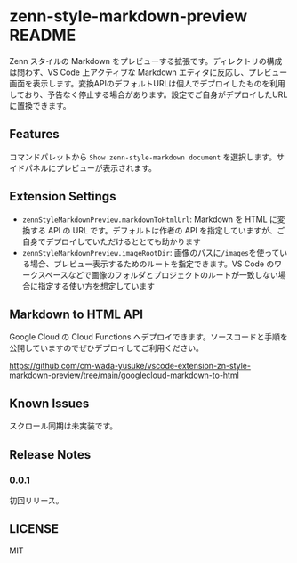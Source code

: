 # zenn-style-markdown-preview README

Zenn スタイルの Markdown をプレビューする拡張です。ディレクトリの構成は問わず、VS Code 上アクティブな Markdown エディタに反応し、プレビュー画面を表示します。変換APIのデフォルトURLは個人でデプロイしたものを利用しており、予告なく停止する場合があります。設定でご自身がデプロイしたURLに置換できます。

## Features

コマンドパレットから `Show zenn-style-markdown document` を選択します。サイドパネルにプレビューが表示されます。

## Extension Settings

- `zennStyleMarkdownPreview.markdownToHtmlUrl`: Markdown を HTML に変換する API の URL です。デフォルトは作者の API を指定していますが、ご自身でデプロイしていただけるととても助かります
- `zennStyleMarkdownPreview.imageRootDir`: 画像のパスに`/images`を使っている場合、プレビュー表示するためのルートを指定できます。VS Code のワークスペースなどで画像のフォルダとプロジェクトのルートが一致しない場合に指定する使い方を想定しています

## Markdown to HTML API

Google Cloud の Cloud Functions へデプロイできます。ソースコードと手順を公開していますのでぜひデプロイしてご利用ください。

https://github.com/cm-wada-yusuke/vscode-extension-zn-style-markdown-preview/tree/main/googlecloud-markdown-to-html

## Known Issues

スクロール同期は未実装です。

## Release Notes

### 0.0.1

初回リリース。


## LICENSE

MIT